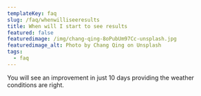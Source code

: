 ```yaml
---
templateKey: faq
slug: /faq/whenwilliseeresults
title: When will I start to see results
featured: false
featuredimage: /img/chang-qing-8oPubUm97Cc-unsplash.jpg
featuredimage_alt: Photo by Chang Qing on Unsplash
tags:
  - faq
---
```


You will see an improvement in just 10 days providing the weather conditions are right.
